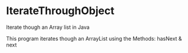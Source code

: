 # IterateThroughObject
Iterate though an Array list in Java

This program iterates though an ArrayList using the Methods: hasNext & next
